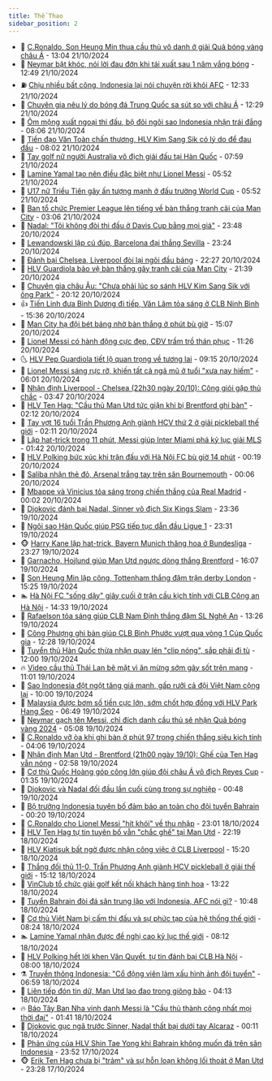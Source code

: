 ```yaml
---
title: Thể Thao
sidebar_position: 2
---
```


<!-- dantri-the-thao:START -->
- 🎡 [C.Ronaldo, Son Heung Min thua cầu thủ vô danh ở giải Quả bóng vàng châu Á](https://dantri.com.vn/the-thao/cronaldo-son-heung-min-thua-cau-thu-vo-danh-o-giai-qua-bong-vang-chau-a-20241021200447287.htm) - 13:04 21/10/2024
- 💯 [Neymar bật khóc, nói lời đau đớn khi tái xuất sau 1 năm vắng bóng](https://dantri.com.vn/the-thao/neymar-bat-khoc-noi-loi-dau-don-khi-tai-xuat-sau-1-nam-vang-bong-20241021194941605.htm) - 12:49 21/10/2024
- ⛽️ [Chịu nhiều bất công, Indonesia lại nói chuyện rời khỏi AFC](https://dantri.com.vn/the-thao/chiu-nhieu-bat-cong-indonesia-lai-noi-chuyen-roi-khoi-afc-20241021172036831.htm) - 12:33 21/10/2024
- 💃 [Chuyên gia nêu lý do bóng đá Trung Quốc sa sút so với châu Á](https://dantri.com.vn/the-thao/chuyen-gia-neu-ly-do-bong-da-trung-quoc-sa-sut-so-voi-chau-a-20241021163429840.htm) - 12:29 21/10/2024
- 🌈 [Ôm mộng xuất ngoại thi đấu, bộ đôi ngôi sao Indonesia nhận trái đắng](https://dantri.com.vn/the-thao/om-mong-xuat-ngoai-thi-dau-bo-doi-ngoi-sao-indonesia-nhan-trai-dang-20241021135917034.htm) - 08:06 21/10/2024
- 🦅 [Tiền đạo Văn Toàn chấn thương, HLV Kim Sang Sik có lý do để đau đầu](https://dantri.com.vn/the-thao/tien-dao-van-toan-chan-thuong-hlv-kim-sang-sik-co-ly-do-de-dau-dau-20241021125550147.htm) - 08:02 21/10/2024
- 🌝 [Tay golf nữ người Australia vô địch giải đấu tại Hàn Quốc](https://dantri.com.vn/the-thao/tay-golf-nu-nguoi-australia-vo-dich-giai-dau-tai-han-quoc-20241021131545496.htm) - 07:59 21/10/2024
- 🚀 [Lamine Yamal tạo nên điều đặc biệt như Lionel Messi](https://dantri.com.vn/the-thao/lamine-yamal-tao-nen-dieu-dac-biet-nhu-lionel-messi-20241021122753260.htm) - 05:52 21/10/2024
- 🎉 [U17 nữ Triều Tiên gây ấn tượng mạnh ở đấu trường World Cup](https://dantri.com.vn/the-thao/u17-nu-trieu-tien-gay-an-tuong-manh-o-dau-truong-world-cup-20241021125237176.htm) - 05:52 21/10/2024
- 📝 [Ban tổ chức Premier League lên tiếng về bàn thắng tranh cãi của Man City](https://dantri.com.vn/the-thao/ban-to-chuc-premier-league-len-tieng-ve-ban-thang-tranh-cai-cua-man-city-20241021074614218.htm) - 03:06 21/10/2024
- 🦄 [Nadal: &quot;Tôi không đòi thi đấu ở Davis Cup bằng mọi giá&quot;](https://dantri.com.vn/the-thao/nadal-toi-khong-doi-thi-dau-o-davis-cup-bang-moi-gia-20241021064620888.htm) - 23:48 20/10/2024
- 🎉 [Lewandowski lập cú đúp, Barcelona đại thắng Sevilla](https://dantri.com.vn/the-thao/lewandowski-lap-cu-dup-barcelona-dai-thang-sevilla-20241021062223953.htm) - 23:24 20/10/2024
- 💼 [Đánh bại Chelsea, Liverpool đòi lại ngôi đầu bảng](https://dantri.com.vn/the-thao/danh-bai-chelsea-liverpool-doi-lai-ngoi-dau-bang-20241021052250868.htm) - 22:27 20/10/2024
- 🤡 [HLV Guardiola bảo vệ bàn thắng gây tranh cãi của Man City](https://dantri.com.vn/the-thao/hlv-guardiola-bao-ve-ban-thang-gay-tranh-cai-cua-man-city-20241021043512993.htm) - 21:39 20/10/2024
- 🦆 [Chuyên gia châu Âu: &quot;Chưa phải lúc so sánh HLV Kim Sang Sik với ông Park&quot;](https://dantri.com.vn/the-thao/chuyen-gia-chau-au-chua-phai-luc-so-sanh-hlv-kim-sang-sik-voi-ong-park-20241019171630033.htm) - 20:12 20/10/2024
- 👍 [Tiến Linh đưa Bình Dương đi tiếp, Văn Lâm tỏa sáng ở CLB Ninh Bình](https://dantri.com.vn/the-thao/tien-linh-dua-binh-duong-di-tiep-van-lam-toa-sang-o-clb-ninh-binh-20241020212414362.htm) - 15:36 20/10/2024
- 💼 [Man City hạ đội bét bảng nhờ bàn thắng ở phút bù giờ](https://dantri.com.vn/the-thao/man-city-ha-doi-bet-bang-nho-ban-thang-o-phut-bu-gio-20241020220724428.htm) - 15:07 20/10/2024
- 🦒 [Lionel Messi có hành động cực đẹp, CĐV trầm trồ thán phục](https://dantri.com.vn/the-thao/lionel-messi-co-hanh-dong-cuc-dep-cdv-tram-tro-than-phuc-20241020182630312.htm) - 11:26 20/10/2024
- 🌜 [HLV Pep Guardiola tiết lộ quan trọng về tương lai](https://dantri.com.vn/the-thao/hlv-pep-guardiola-tiet-lo-quan-trong-ve-tuong-lai-20241020141543991.htm) - 09:15 20/10/2024
- 🦆 [Lionel Messi sáng rực rỡ, khiến tất cả ngả mũ ở tuổi &quot;xưa nay hiếm&quot;](https://dantri.com.vn/the-thao/lionel-messi-sang-ruc-ro-khien-tat-ca-nga-mu-o-tuoi-xua-nay-hiem-20241020124930934.htm) - 06:01 20/10/2024
- 💪 [Nhận định Liverpool - Chelsea &lpar;22h30 ngày 20/10&rpar;: Công giỏi gặp thủ chắc](https://dantri.com.vn/the-thao/nhan-dinh-liverpool-chelsea-22h30-ngay-2010-cong-gioi-gap-thu-chac-20241020104721125.htm) - 03:47 20/10/2024
- 🧠 [HLV Ten Hag: &quot;Cầu thủ Man Utd tức giận khi bị Brentford ghi bàn&quot;](https://dantri.com.vn/the-thao/hlv-ten-hag-cau-thu-man-utd-tuc-gian-khi-bi-brentford-ghi-ban-20241020090416646.htm) - 02:12 20/10/2024
- 🦄 [Tay vợt 16 tuổi Trần Phương Anh giành HCV thứ 2 ở giải pickleball thế giới](https://dantri.com.vn/the-thao/tay-vot-16-tuoi-tran-phuong-anh-gianh-hcv-thu-2-o-giai-pickleball-the-gioi-20241020092519975.htm) - 02:11 20/10/2024
- 🥸 [Lập hat-trick trong 11 phút, Messi giúp Inter Miami phá kỷ lục giải MLS](https://dantri.com.vn/the-thao/lap-hat-trick-trong-11-phut-messi-giup-inter-miami-pha-ky-luc-giai-mls-20241020083439678.htm) - 01:42 20/10/2024
- 🤠 [HLV Polking bức xúc khi trận đấu với Hà Nội FC bù giờ 14 phút](https://dantri.com.vn/the-thao/hlv-polking-buc-xuc-khi-tran-dau-voi-ha-noi-fc-bu-gio-14-phut-20241020071649193.htm) - 00:19 20/10/2024
- 👺 [Saliba nhận thẻ đỏ, Arsenal trắng tay trên sân Bournemouth](https://dantri.com.vn/the-thao/saliba-nhan-the-do-arsenal-trang-tay-tren-san-bournemouth-20241020080648847.htm) - 00:06 20/10/2024
- 📝 [Mbappe và Vinicius tỏa sáng trong chiến thắng của Real Madrid](https://dantri.com.vn/the-thao/mbappe-va-vinicius-toa-sang-trong-chien-thang-cua-real-madrid-20241020065943790.htm) - 00:02 20/10/2024
- 🦆 [Djokovic đánh bại Nadal, Sinner vô địch Six Kings Slam](https://dantri.com.vn/the-thao/djokovic-danh-bai-nadal-sinner-vo-dich-six-kings-slam-20241020063231555.htm) - 23:36 19/10/2024
- 🥳 [Ngôi sao Hàn Quốc giúp PSG tiếp tục dẫn đầu Ligue 1](https://dantri.com.vn/the-thao/ngoi-sao-han-quoc-giup-psg-tiep-tuc-dan-dau-ligue-1-20241020081152145.htm) - 23:31 19/10/2024
- 🐵 [Harry Kane lập hat-trick, Bayern Munich thăng hoa ở Bundesliga](https://dantri.com.vn/the-thao/harry-kane-lap-hat-trick-bayern-munich-thang-hoa-o-bundesliga-20241020054855938.htm) - 23:27 19/10/2024
- 🤩 [Garnacho, Hojlund giúp Man Utd ngược dòng thắng Brentford](https://dantri.com.vn/the-thao/garnacho-hojlund-giup-man-utd-nguoc-dong-thang-brentford-20241019230705653.htm) - 16:07 19/10/2024
- 🤠 [Son Heung Min lập công, Tottenham thắng đậm trận derby London](https://dantri.com.vn/the-thao/son-heung-min-lap-cong-tottenham-thang-dam-tran-derby-london-20241019222312517.htm) - 15:25 19/10/2024
- 🏊 [Hà Nội FC &quot;sống dậy&quot; giây cuối ở trận cầu kịch tính với CLB Công an Hà Nội](https://dantri.com.vn/the-thao/ha-noi-fc-song-day-giay-cuoi-o-tran-cau-kich-tinh-voi-clb-cong-an-ha-noi-20241019213343595.htm) - 14:33 19/10/2024
- 🗽 [Rafaelson tỏa sáng giúp CLB Nam Định thắng đậm SL Nghệ An](https://dantri.com.vn/the-thao/rafaelson-toa-sang-giup-clb-nam-dinh-thang-dam-sl-nghe-an-20241019202553979.htm) - 13:26 19/10/2024
- 🚀 [Công Phượng ghi bàn giúp CLB Bình Phước vượt qua vòng 1 Cúp Quốc gia](https://dantri.com.vn/the-thao/cong-phuong-ghi-ban-giup-clb-binh-phuoc-vuot-qua-vong-1-cup-quoc-gia-20241019191745496.htm) - 12:28 19/10/2024
- 🎉 [Tuyển thủ Hàn Quốc thừa nhận quay lén &quot;clip nóng&quot;, sắp phải đi tù](https://dantri.com.vn/the-thao/tuyen-thu-han-quoc-thua-nhan-quay-len-clip-nong-sap-phai-di-tu-20241019190021263.htm) - 12:00 19/10/2024
- 🔥 [Video cầu thủ Thái Lan bẽ mặt vì ăn mừng sớm gây sốt trên mạng](https://dantri.com.vn/the-thao/video-cau-thu-thai-lan-be-mat-vi-an-mung-som-gay-sot-tren-mang-20241019172022040.htm) - 11:01 19/10/2024
- 🎉 [Sao Indonesia đột ngột tăng giá mạnh, gấp rưỡi cả đội Việt Nam cộng lại](https://dantri.com.vn/the-thao/sao-indonesia-dot-ngot-tang-gia-manh-gap-ruoi-ca-doi-viet-nam-cong-lai-20241019170049994.htm) - 10:00 19/10/2024
- 🎡 [Malaysia được bơm số tiền cực lớn, sớm chốt hợp đồng với HLV Park Hang Seo](https://dantri.com.vn/the-thao/malaysia-duoc-bom-so-tien-cuc-lon-som-chot-hop-dong-voi-hlv-park-hang-seo-20241019134903100.htm) - 06:49 19/10/2024
- 🐻 [Neymar gạch tên Messi, chỉ đích danh cầu thủ sẽ nhận Quả bóng vàng 2024](https://dantri.com.vn/the-thao/neymar-gach-ten-messi-chi-dich-danh-cau-thu-se-nhan-qua-bong-vang-2024-20241019073624490.htm) - 05:08 19/10/2024
- 🌊 [C.Ronaldo vỡ òa khi ghi bàn ở phút 97 trong chiến thắng siêu kịch tính](https://dantri.com.vn/the-thao/cronaldo-vo-oa-khi-ghi-ban-o-phut-97-trong-chien-thang-sieu-kich-tinh-20241019110649380.htm) - 04:06 19/10/2024
- 💃 [Nhận định Man Utd - Brentford &lpar;21h00 ngày 19/10&rpar;: Ghế của Ten Hag vẫn nóng](https://dantri.com.vn/the-thao/nhan-dinh-man-utd-brentford-21h00-ngay-1910-ghe-cua-ten-hag-van-nong-20241019095456739.htm) - 02:58 19/10/2024
- 🤔 [Cơ thủ Quốc Hoàng góp công lớn giúp đội châu Á vô địch Reyes Cup](https://dantri.com.vn/the-thao/co-thu-quoc-hoang-gop-cong-lon-giup-doi-chau-a-vo-dich-reyes-cup-20241019075856037.htm) - 01:35 19/10/2024
- 🤭 [Djokovic và Nadal đối đầu lần cuối cùng trong sự nghiệp](https://dantri.com.vn/the-thao/djokovic-va-nadal-doi-dau-lan-cuoi-cung-trong-su-nghiep-20241019074452852.htm) - 00:48 19/10/2024
- 👹 [Bộ trưởng Indonesia tuyên bố đảm bảo an toàn cho đội tuyển Bahrain](https://dantri.com.vn/the-thao/bo-truong-indonesia-tuyen-bo-dam-bao-an-toan-cho-doi-tuyen-bahrain-20241018230951670.htm) - 00:20 19/10/2024
- 🗽 [C.Ronaldo cho Lionel Messi &quot;hít khói&quot; về thu nhập](https://dantri.com.vn/the-thao/cronaldo-cho-lionel-messi-hit-khoi-ve-thu-nhap-20241018235555299.htm) - 23:01 18/10/2024
- 🥳 [HLV Ten Hag tự tin tuyên bố vẫn &quot;chắc ghế&quot; tại Man Utd](https://dantri.com.vn/the-thao/hlv-ten-hag-tu-tin-tuyen-bo-van-chac-ghe-tai-man-utd-20241019051330304.htm) - 22:19 18/10/2024
- 💃 [HLV Kiatisuk bất ngờ được nhận công việc ở CLB Liverpool](https://dantri.com.vn/the-thao/hlv-kiatisuk-bat-ngo-duoc-nhan-cong-viec-o-clb-liverpool-20241018153142862.htm) - 15:20 18/10/2024
- 🧰 [Thắng đối thủ 11-0, Trần Phương Anh giành HCV pickleball ở giải thế giới](https://dantri.com.vn/the-thao/thang-doi-thu-11-0-tran-phuong-anh-gianh-hcv-pickleball-o-giai-the-gioi-20241018215922051.htm) - 15:12 18/10/2024
- 💪 [VinClub tổ chức giải golf kết nối khách hàng tinh hoa](https://dantri.com.vn/the-thao/vinclub-to-chuc-giai-golf-ket-noi-khach-hang-tinh-hoa-20241018200656285.htm) - 13:22 18/10/2024
- 🚀 [Tuyển Bahrain đòi đá sân trung lập với Indonesia, AFC nói gì?](https://dantri.com.vn/the-thao/tuyen-bahrain-doi-da-san-trung-lap-voi-indonesia-afc-noi-gi-20241018170117670.htm) - 10:48 18/10/2024
- 🤠 [Cơ thủ Việt Nam bị cấm thi đấu và sự phức tạp của hệ thống thế giới](https://dantri.com.vn/the-thao/co-thu-viet-nam-bi-cam-thi-dau-va-su-phuc-tap-cua-he-thong-the-gioi-20241018150911648.htm) - 08:24 18/10/2024
- 🏊 [Lamine Yamal nhận được đề nghị cao kỷ lục thế giới](https://dantri.com.vn/the-thao/lamine-yamal-nhan-duoc-de-nghi-cao-ky-luc-the-gioi-20241018131226616.htm) - 08:12 18/10/2024
- 🦄 [HLV Polking hết lời khen Văn Quyết, tự tin đánh bại CLB Hà Nội](https://dantri.com.vn/the-thao/hlv-polking-het-loi-khen-van-quyet-tu-tin-danh-bai-clb-ha-noi-20241018145937516.htm) - 08:00 18/10/2024
- ⚗️ [Truyền thông Indonesia: &quot;Cổ động viên làm xấu hình ảnh đội tuyển&quot;](https://dantri.com.vn/the-thao/truyen-thong-indonesia-co-dong-vien-lam-xau-hinh-anh-doi-tuyen-20241018104638607.htm) - 06:59 18/10/2024
- 🥷 [Liên tiếp đón tin dữ, Man Utd lao đao trong giông bão](https://dantri.com.vn/the-thao/lien-tiep-don-tin-du-man-utd-lao-dao-trong-giong-bao-20241018111400999.htm) - 04:13 18/10/2024
- 🔥 [Báo Tây Ban Nha vinh danh Messi là &quot;Cầu thủ thành công nhất mọi thời đại&quot;](https://dantri.com.vn/the-thao/bao-tay-ban-nha-vinh-danh-messi-la-cau-thu-thanh-cong-nhat-moi-thoi-dai-20241018081144511.htm) - 01:41 18/10/2024
- 🦅 [Djokovic gục ngã trước Sinner, Nadal thất bại dưới tay Alcaraz](https://dantri.com.vn/the-thao/djokovic-guc-nga-truoc-sinner-nadal-that-bai-duoi-tay-alcaraz-20241018070827648.htm) - 00:11 18/10/2024
- 🌝 [Phản ứng của HLV Shin Tae Yong khi Bahrain không muốn đá trên sân Indonesia](https://dantri.com.vn/the-thao/phan-ung-cua-hlv-shin-tae-yong-khi-bahrain-khong-muon-da-tren-san-indonesia-20241017233018909.htm) - 23:52 17/10/2024
- 🐵 [Erik Ten Hag chưa bị &quot;trảm&quot; và sự hỗn loạn không lối thoát ở Man Utd](https://dantri.com.vn/the-thao/erik-ten-hag-chua-bi-tram-va-su-hon-loan-khong-loi-thoat-o-man-utd-20241017181010843.htm) - 23:28 17/10/2024<!-- dantri-the-thao:END -->
